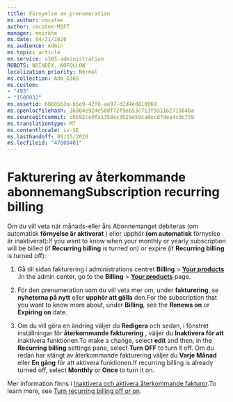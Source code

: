 ```yaml
---
title: Förnyelse av prenumeration
ms.author: cmcatee
author: cmcatee-MSFT
manager: mnirkhe
ms.date: 04/21/2020
ms.audience: Admin
ms.topic: article
ms.service: o365-administration
ROBOTS: NOINDEX, NOFOLLOW
localization_priority: Normal
ms.collection: Adm_O365
ms.custom:
- "493"
- "1500032"
ms.assetid: 6860563a-b5e9-42f0-aa97-d2d4ed810069
ms.openlocfilehash: 36884e924e50df72f9eb53c713f93116271564ba
ms.sourcegitcommit: c6692ce0fa1358ec3529e59ca0ecdfdea4cdc759
ms.translationtype: MT
ms.contentlocale: sv-SE
ms.lasthandoff: 09/15/2020
ms.locfileid: "47808401"
---
```

# <a name="subscription-recurring-billing"></a><span data-ttu-id="10df6-102">Fakturering av återkommande abonnemang</span><span class="sxs-lookup"><span data-stu-id="10df6-102">Subscription recurring billing</span></span>

<span data-ttu-id="10df6-103">Om du vill veta när månads-eller års Abonnemanget debiteras (om automatisk **förnyelse är aktiverat** ) eller upphör **(om automatisk** förnyelse är inaktiverat):</span><span class="sxs-lookup"><span data-stu-id="10df6-103">If you want to know when your monthly or yearly subscription will be billed (if **Recurring billing** is turned on) or expire (if **Recurring billing** is turned off):</span></span>
  
1. <span data-ttu-id="10df6-104">Gå till sidan fakturering i administrations centret **Billing** \> **[Your products](https://go.microsoft.com/fwlink/p/?linkid=842054)** .</span><span class="sxs-lookup"><span data-stu-id="10df6-104">In the admin center, go to the **Billing** \> **[Your products](https://go.microsoft.com/fwlink/p/?linkid=842054)** page.</span></span>

2. <span data-ttu-id="10df6-105">För den prenumeration som du vill veta mer om, under **fakturering**, se **nyheterna på nytt** eller **upphör att gälla** den.</span><span class="sxs-lookup"><span data-stu-id="10df6-105">For the subscription that you want to know more about, under **Billing**, see the **Renews on** or **Expiring on** date.</span></span>

4. <span data-ttu-id="10df6-106">Om du vill göra en ändring väljer du **Redigera** och sedan, i fönstret inställningar för **återkommande fakturering** , väljer du **Inaktivera för att** inaktivera funktionen.</span><span class="sxs-lookup"><span data-stu-id="10df6-106">To make a change, select **edit** and then, in the **Recurring billing** settings pane, select **Turn OFF** to turn it off.</span></span> <span data-ttu-id="10df6-107">Om du redan har stängt av återkommande fakturering väljer du **Varje Månad** eller **En gång** för att aktivera funktionen.</span><span class="sxs-lookup"><span data-stu-id="10df6-107">If recurring billing is already turned off, select **Monthly** or **Once** to turn it on.</span></span>

<span data-ttu-id="10df6-108">Mer information finns i [Inaktivera och aktivera återkommande fakturor](https://docs.microsoft.com/microsoft-365/commerce/subscriptions/renew-your-subscription).</span><span class="sxs-lookup"><span data-stu-id="10df6-108">To learn more, see [Turn recurring billing off or on](https://docs.microsoft.com/microsoft-365/commerce/subscriptions/renew-your-subscription).</span></span>